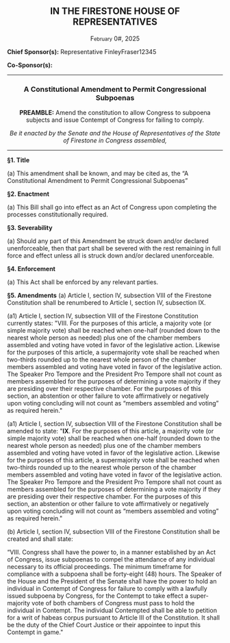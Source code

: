 <div align="center">
  
<h2>IN THE FIRESTONE HOUSE OF REPRESENTATIVES</h2>

F<small>ebruary</small> 0#, 2025

</div>

**Chief Sponsor(s):** Representative FinleyFraser12345

**Co-Sponsor(s):**

<div align="center">

---
  
<h3>A Constitutional Amendment to Permit Congressional Subpoenas</h3>

**PREAMBLE:** Amend the constitution to allow Congress to subpoena subjects and issue Contempt of Congress for failing to comply.

*Be it enacted by the Senate and the House of Representatives of the State of Firestone in Congress assembled,*
</div>

---

**§1. Title**

(a) This amendment shall be known, and may be cited as, the “A Constitutional Amendment to Permit Congressional Subpoenas”

**§2. Enactment**

(a) This Bill shall go into effect as an Act of Congress upon completing the processes constitutionally required.

**§3. Severability**

(a) Should any part of this Amendment be struck down and/or declared unenforceable, then that part shall be severed with the rest remaining in full force and effect unless all is struck down and/or declared unenforceable.

**§4. Enforcement**

(a) This Act shall be enforced by any relevant parties.

**§5. Amendments**
(a) Article I, section IV, subsection VIII of the Firestone Constitution shall be renumbered to Article I, section IV, subsection IX.

(a1) Article I, section IV, subsection VIII of the Firestone Constitution currently states: "VIII. For the purposes of this article, a majority vote (or simple majority vote) shall be reached when one-half (rounded down to the nearest whole person as needed) plus one of the chamber members assembled and voting have voted in favor of the legislative action. Likewise for the purposes of this article, a supermajority vote shall be reached when two-thirds rounded up to the nearest whole person of the chamber members assembled and voting have voted in favor of the legislative action. The Speaker Pro Tempore and the President Pro Tempore shall not count as members assembled for the purposes of determining a vote majority if they are presiding over their respective chamber. For the purposes of this section, an abstention or other failure to vote affirmatively or negatively upon voting concluding will not count as “members assembled and voting” as required herein."

(a1) Article I, section IV, subsection VIII of the Firestone Constitution shall be amended to state: "**IX**. For the purposes of this article, a majority vote (or simple majority vote) shall be reached when one-half (rounded down to the nearest whole person as needed) plus one of the chamber members assembled and voting have voted in favor of the legislative action. Likewise for the purposes of this article, a supermajority vote shall be reached when two-thirds rounded up to the nearest whole person of the chamber members assembled and voting have voted in favor of the legislative action. The Speaker Pro Tempore and the President Pro Tempore shall not count as members assembled for the purposes of determining a vote majority if they are presiding over their respective chamber. For the purposes of this section, an abstention or other failure to vote affirmatively or negatively upon voting concluding will not count as “members assembled and voting” as required herein."

(b) Article I, section IV, subsection VIII of the Firestone Constitution shall be created and shall state:

“VIII. Congress shall have the power to, in a manner established by an Act of Congress, issue subpoenas to compel the attendance of any individual necessary to its official proceedings. The minimum timeframe for compliance with a subpoena shall be forty-eight (48) hours. The Speaker of the House and the President of the Senate shall have the power to hold an individual in Contempt of Congress for failure to comply with a lawfully issued subpoena by Congress, for the Contempt to take effect a super-majority vote of both chambers of Congress must pass to hold the individual in Contempt. The individual Contempted shall be able to petition for a writ of habeas corpus pursuant to Article III of the Constitution. It shall be the duty of the Chief Court Justice or their appointee to input this Contempt in game."

